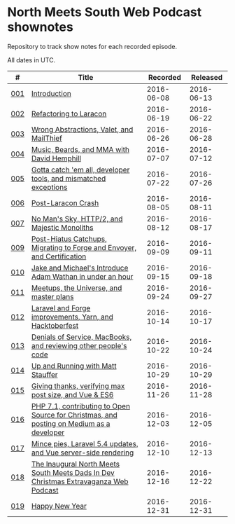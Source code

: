 # North Meets South Web Podcast shownotes

Repository to track show notes for each recorded episode.

All dates in UTC.

|  #  | Title | Recorded | Released |
|-----|-------|----------|----------|
| [001](http://www.northmeetssouth.audio/1) | [Introduction](episodes/1-introduction.md) | 2016-06-08 | 2016-06-13 |
| [002](http://www.northmeetssouth.audio/2) | [Refactoring to Laracon](episodes/2-refactoring-to-laracon.md) | 2016-06-19 | 2016-06-22 |
| [003](http://www.northmeetssouth.audio/3) | [Wrong Abstractions, Valet, and MailThief](episodes/3-wrong-abstractions-valet-and-mailthief.md) | 2016-06-26 | 2016-06-28 |
| [004](http://www.northmeetssouth.audio/4) | [Music, Beards, and MMA with David Hemphill](episodes/4-music-beards-and-mma-with-david-hemphill.md) | 2016-07-07 | 2016-07-12 |
| [005](http://www.northmeetssouth.audio/5) | [Gotta catch 'em all, developer tools, and mismatched exceptions](episodes/5-gotta-catch-em-all-developer-tools-and-mismatched-exceptions.md) | 2016-07-22 | 2016-07-26 |
| [006](http://www.northmeetssouth.audio/6) | [Post-Laracon Crash](episodes/6-post-laracon-crash.md) | 2016-08-05 | 2016-08-11 |
| [007](http://www.northmeetssouth.audio/7) | [No Man's Sky, HTTP/2, and Majestic Monoliths](episodes/7-no-mans-sky-http2-and-majestic-monoliths.md) | 2016-08-12 | 2016-08-17 |
| [009](http://www.northmeetssouth.audio/9) | [Post-Hiatus Catchups, Migrating to Forge and Envoyer, and Certification](episodes/9-post-hiatus-catchups-migrating-to-forge-and-envoyer-and-certification.md) | 2016-09-09 | 2016-09-11 |
| [010](http://www.northmeetssouth.audio/10) | [Jake and Michael's Introduce Adam Wathan in under an hour](episodes/10-jake-and-michaels-introduce-adam-wathan-in-under-an-hour.md) | 2016-09-15 | 2016-09-18 |
| [011](http://www.northmeetssouth.audio/11) | [Meetups, the Universe, and master plans](episodes/11-meetups-the-universe-and-master-plans.md) | 2016-09-24 | 2016-09-27 |
| [012](http://www.northmeetssouth.audio/12) | [Laravel and Forge improvements, Yarn, and Hacktoberfest](episodes/12-laravel-and-forge-improvements-yarn-and-hacktoberfest.md) | 2016-10-14 | 2016-10-17 |
| [013](http://www.northmeetssouth.audio/13) | [Denials of Service, MacBooks, and reviewing other people's code](episodes/13-denials-of-service-macbooks-and-reviewing-other-peoples-code.md) | 2016-10-22 | 2016-10-24 |
| [014](http://www.northmeetssouth.audio/14) | [Up and Running with Matt Stauffer](episodes/14-up-and-running-with-matt-stauffer.md) | 2016-10-29 | 2016-10-29 |
| [015](http://www.northmeetssouth.audio/15) | [Giving thanks, verifying max post size, and Vue & ES6](episodes/15-giving-thanks-verifying-max-post-size-and-vue-and-es6.md) | 2016-11-26 | 2016-11-28 |
| [016](http://www.northmeetssouth.audio/16) | [PHP 7.1, contributing to Open Source for Christmas, and posting on Medium as a developer](episodes/16-php71-contributing-to-open-source-for-christmas-and-posting-on-medium-as-a-developer.md) | 2016-12-03 | 2016-12-05 |
| [017](http://www.northmeetssouth.audio/17) | [Mince pies, Laravel 5.4 updates, and Vue server-side rendering](episodes/17-mince-pies-laravel-54-updates-and-vue-server-side-rendering.md) | 2016-12-10 | 2016-12-13 |
| [018](http://www.northmeetssouth.audio/18) | [The Inaugural North Meets South Meets Dads In Dev Christmas Extravaganza Web Podcast](episodes/18-the-inaugural-north-meets-south-meets-dads-in-dev-christmas-extravaganza-web-podcast.md) | 2016-12-16 | 2016-12-22 |
| [019](http://www.northmeetssouth.audio/19) | [Happy New Year](episodes/19-happy-new-year.md) | 2016-12-31 | 2016-12-31 |
